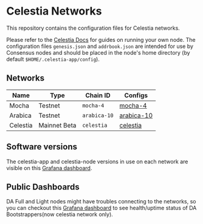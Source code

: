 # Celestia Networks

This repository contains the configuration files for Celestia networks.

Please refer to the [Celestia Docs](https://docs.celestia.org) for guides on running your own node. The configuration files `genesis.json` and `addrbook.json` are intended for use by Consensus nodes and should be placed in the node's home directory (by default `$HOME/.celestia-app/config`).

## Networks

| Name     | Type    | Chain ID     | Configs                    |
|----------|---------|--------------|----------------------------|
| Mocha    | Testnet | `mocha-4`    | [mocha-4](./mocha-4)       |
| Arabica  | Testnet | `arabica-10` | [arabica-10](./arabica-10) |
| Celestia | Mainnet Beta | `celestia`   | [celestia](./celestia)     |

## Software versions

The celestia-app and celestia-node versions in use on each network are visible on this [Grafana dashboard](https://celestia.grafana.net/public-dashboards/5d14d96e44f04664bb0c44267e5d645c).

## Public Dashboards

DA Full and Light nodes might have troubles connecting to the networks, so you can checkout this [Grafana dashboard](https://celestia.grafana.net/public-dashboards/a10eff0043bb4bf0839004e2746e2bc6) to see health/uptime status of DA Bootstrappers(now celestia network only).
